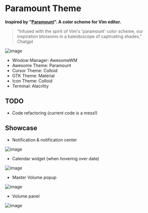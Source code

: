 # Paramount Theme

**Inspired by "[Paramount](https://github.com/owickstrom/vim-colors-paramount)". A color scheme for Vim editor.**
 > "Infused with the spirit of Vim's 'paramount' color scheme, our inspiration blossoms in a kaleidoscope of captivating shades."
 >  Chatgpt

![image](https://github.com/fafuja/paramount/assets/46684536/efa9f2f4-0cd4-4b3f-b014-ab4de5dc9cf7)

 - Window Manager: AwesomeWM
 - Awesome Theme: Paramount
 - Cursor Theme: Colloid
 - GTK Theme: Material
 - Icon Theme: Colloid
 - Terminal: Alacritty
   
## TODO
- Code refactoring (current code is a mess!)
  
## Showcase
- Notification & notification center
  
![image](https://github.com/fafuja/paramount/assets/46684536/61b7afbc-5d9e-4e61-8fce-edcfdded5d45)

- Calendar widget (when hovering over date)

![image](https://github.com/fafuja/paramount/assets/46684536/147c06fa-c563-471b-8553-ef4f567af7c2)

- Master Volume popup
 
![image](https://github.com/fafuja/paramount/assets/46684536/bb7ea147-297b-47d2-949b-ac2c7752ea28)

- Volume panel
  
![image](https://github.com/fafuja/paramount/assets/46684536/7f0e5fb2-01da-49e5-8dd6-3bf5e40b5dc7)

